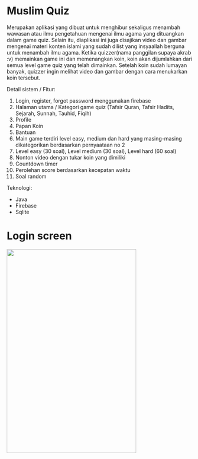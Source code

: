<b><h1>Muslim Quiz</h1></b>

Merupakan aplikasi yang dibuat untuk menghibur sekaligus menambah wawasan atau ilmu pengetahuan mengenai ilmu agama yang dituangkan dalam game quiz. 
Selain itu, diaplikasi ini juga disajikan video dan gambar mengenai materi konten islami yang sudah dilist yang insyaallah berguna untuk menambah ilmu agama.
Ketika quizzer(nama panggilan supaya akrab :v) memainkan game ini dan memenangkan koin, koin akan dijumlahkan dari semua level game quiz yang telah dimainkan. Setelah koin sudah lumayan banyak,
quizzer ingin melihat video dan gambar dengan cara menukarkan koin tersebut.

Detail sistem / Fitur:
1. Login, register, forgot password menggunakan firebase
2. Halaman utama / Kategori game quiz (Tafsir Quran, Tafsir Hadits, Sejarah, Sunnah, Tauhid, Fiqih)
3. Profile
4. Papan Koin
5. Bantuan
6. Main game terdiri level easy, medium dan hard yang masing-masing dikategorikan berdasarkan pernyaataan no 2
7. Level easy (30 soal), Level medium (30 soal), Level hard (60 soal)
8. Nonton video dengan tukar koin yang dimiliki
9. Countdown timer
10. Perolehan score berdasarkan kecepatan waktu
11. Soal random

Teknologi:
- Java
- Firebase
- Sqlite

# Login screen
<img src="https://user-images.githubusercontent.com/33746018/56709913-f6119180-674d-11e9-806d-03b59907f9f8.jpg" align="middle" width="350" height="550" />
